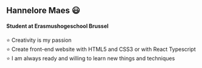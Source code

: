 ## Hannelore Maes :smiley:

#### Student at Erasmushogeschool Brussel

:star: Creativity is my passion <br/>
:star: Create front-end website with HTML5 and CSS3 or with React Typescript <br/>
:star: I am always ready and willing to learn new things and techniques
